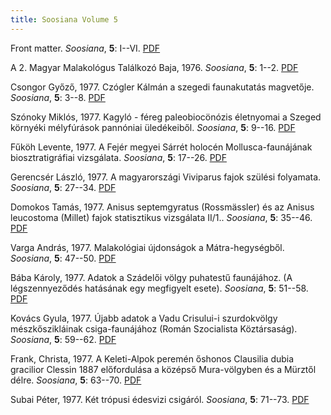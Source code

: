 ```yaml
---
title: Soosiana Volume 5
---
```




Front matter. _Soosiana_, **5**: I--VI. [PDF](https://soosiana.github.io/volume-5/01_Soosiana_1977_5_I-VI.pdf)


A 2. Magyar Malakológus Találkozó Baja, 1976. _Soosiana_, **5**: 1--2. [PDF](https://soosiana.github.io/volume-5/02_Soosiana_1977_5_Anonim_1-2.pdf)


Csongor Győző, 1977. Czógler Kálmán a szegedi faunakutatás magvetője. _Soosiana_, **5**: 3--8. [PDF](https://soosiana.github.io/volume-5/03_Soosiana_1977_5_Csongor_3-8.pdf)


Szónoky Miklós, 1977. Kagyló - féreg paleobiocönózis életnyomai a Szeged környéki mélyfúrások pannóniai üledékeiből. _Soosiana_, **5**: 9--16. [PDF](https://soosiana.github.io/volume-5/04_Soosiana_1977_5_Szonoky_9-16.pdf)


Fűköh Levente, 1977. A Fejér megyei Sárrét holocén Mollusca-faunájának biosztratigráfiai vizsgálata. _Soosiana_, **5**: 17--26. [PDF](https://soosiana.github.io/volume-5/05_Soosiana_1977_5_Fukoh_17-26.pdf)


Gerencsér László, 1977. A magyarországi Viviparus fajok szülési folyamata. _Soosiana_, **5**: 27--34. [PDF](https://soosiana.github.io/volume-5/06_Soosiana_1977_5_Gerencser_27-34.pdf)


Domokos Tamás, 1977. Anisus septemgyratus (Rossmässler) és az Anisus leucostoma (Millet) fajok statisztikus vizsgálata II/1.. _Soosiana_, **5**: 35--46. [PDF](https://soosiana.github.io/volume-5/07_Soosiana_1977_5_Domokos_35-46.pdf)


Varga András, 1977. Malakológiai újdonságok a Mátra-hegységből. _Soosiana_, **5**: 47--50. [PDF](https://soosiana.github.io/volume-5/08_Soosiana_1977_5_Varga_47-50.pdf)


Bába Károly, 1977. Adatok a Szádelői völgy puhatestű faunájához. (A légszennyeződés hatásának egy megfigyelt esete). _Soosiana_, **5**: 51--58. [PDF](https://soosiana.github.io/volume-5/09_Soosiana_1977_5_Baba_51-58.pdf)


Kovács Gyula, 1977. Újabb adatok a Vadu Crisului-i szurdokvölgy mészkőszikláinak csiga-faunájához (Román Szocialista Köztársaság). _Soosiana_, **5**: 59--62. [PDF](https://soosiana.github.io/volume-5/10_Soosiana_1977_5_Kovacs_59-62.pdf)


Frank, Christa, 1977. A Keleti-Alpok peremén őshonos Clausilia dubia gracilior Clessin 1887 előfordulása a középső Mura-völgyben és a Mürztől délre. _Soosiana_, **5**: 63--70. [PDF](https://soosiana.github.io/volume-5/11_Soosiana_1977_5_Frank_63-70.pdf)


Subai Péter, 1977. Két trópusi édesvizi csigáról. _Soosiana_, **5**: 71--73. [PDF](https://soosiana.github.io/volume-5/12_Soosiana_1977_5_Subai_71-73.pdf)




